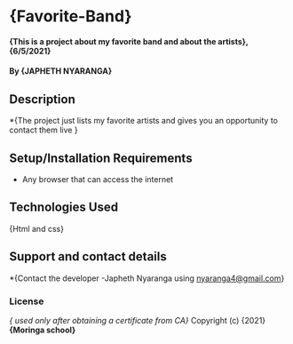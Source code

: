 # {Favorite-Band}
#### {This is a project about my favorite band and about the artists}, {6/5/2021}
#### By **{JAPHETH NYARANGA}**
## Description
*{The project just lists my favorite artists and gives you an opportunity to contact them live }
## Setup/Installation Requirements
* Any browser that can access the internet

## Technologies Used
{Html and css}
## Support and contact details
*{Contact the developer -Japheth Nyaranga using nyaranga4@gmail.com}
### License
*{ used only after obtaining a certificate from CA}*
Copyright (c) {2021} **{Moringa school}**